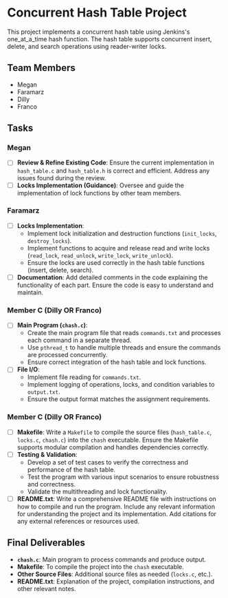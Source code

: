 # Concurrent Hash Table Project

This project implements a concurrent hash table using Jenkins's one_at_a_time hash function. The hash table supports concurrent insert, delete, and search operations using reader-writer locks.

## Team Members
- Megan
- Faramarz
- Dilly
- Franco

## Tasks

### Megan
- [ ] **Review & Refine Existing Code**: Ensure the current implementation in `hash_table.c` and `hash_table.h` is correct and efficient. Address any issues found during the review.
- [ ] **Locks Implementation (Guidance)**: Oversee and guide the implementation of lock functions by other team members.

### Faramarz
- [ ] **Locks Implementation**:
  - Implement lock initialization and destruction functions (`init_locks`, `destroy_locks`).
  - Implement functions to acquire and release read and write locks (`read_lock`, `read_unlock`, `write_lock`, `write_unlock`).
  - Ensure the locks are used correctly in the hash table functions (insert, delete, search).
- [ ] **Documentation**: Add detailed comments in the code explaining the functionality of each part. Ensure the code is easy to understand and maintain.

### Member C (Dilly OR Franco)
- [ ] **Main Program (`chash.c`)**:
  - Create the main program file that reads `commands.txt` and processes each command in a separate thread.
  - Use `pthread_t` to handle multiple threads and ensure the commands are processed concurrently.
  - Ensure correct integration of the hash table and lock functions.
- [ ] **File I/O**:
  - Implement file reading for `commands.txt`.
  - Implement logging of operations, locks, and condition variables to `output.txt`.
  - Ensure the output format matches the assignment requirements.

### Member C (Dilly OR Franco)
- [ ] **Makefile**: Write a `Makefile` to compile the source files (`hash_table.c`, `locks.c`, `chash.c`) into the `chash` executable. Ensure the Makefile supports modular compilation and handles dependencies correctly.
- [ ] **Testing & Validation**:
  - Develop a set of test cases to verify the correctness and performance of the hash table.
  - Test the program with various input scenarios to ensure robustness and correctness.
  - Validate the multithreading and lock functionality.
- [ ] **README.txt**: Write a comprehensive README file with instructions on how to compile and run the program. Include any relevant information for understanding the project and its implementation. Add citations for any external references or resources used.

## Final Deliverables
- **`chash.c`**: Main program to process commands and produce output.
- **Makefile**: To compile the project into the `chash` executable.
- **Other Source Files**: Additional source files as needed (`locks.c`, etc.).
- **README.txt**: Explanation of the project, compilation instructions, and other relevant notes.
